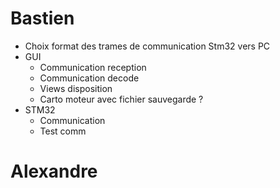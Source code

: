# Bastien

- Choix format des trames de communication Stm32 vers PC
- GUI
  - Communication reception
  - Communication decode
  - Views disposition
  - Carto moteur avec fichier sauvegarde ?
- STM32
  - Communication
  - Test comm

# Alexandre